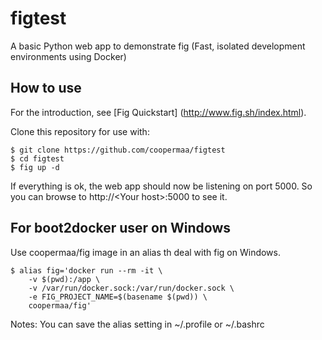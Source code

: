 # figtest

A basic Python web app to demonstrate fig (Fast, isolated development environments using Docker)

## How to use

For the introduction, see [Fig Quickstart] (http://www.fig.sh/index.html).

Clone this repository for use with:

    $ git clone https://github.com/coopermaa/figtest
    $ cd figtest
    $ fig up -d

If everything is ok, the web app should now be listening on port 5000. So you can browse to http://\<Your host\>:5000 to see it.

## For boot2docker user on Windows

Use coopermaa/fig image in an alias th deal with fig on Windows.

    $ alias fig='docker run --rm -it \
        -v $(pwd):/app \
        -v /var/run/docker.sock:/var/run/docker.sock \
        -e FIG_PROJECT_NAME=$(basename $(pwd)) \
        coopermaa/fig'

Notes: You can save the alias setting in ~/.profile or ~/.bashrc